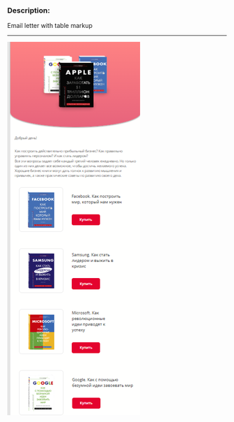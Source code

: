 

### Description:
Email letter with table markup

---

![screenshot](./screenshot.png?raw=true "Title")
